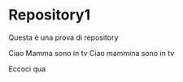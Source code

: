 # Repository1
Questa è una prova di repository 


Ciao Mamma sono in tv
Ciao mammina sono in tv

Eccoci qua

